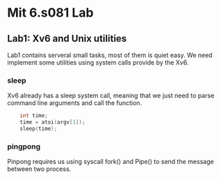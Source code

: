 # Mit 6.s081 Lab

## Lab1: Xv6 and Unix utilities
Lab1 contains serveral small tasks, most of them is quiet easy. We need implement some utilities using system calls provide by the Xv6.

### sleep

Xv6 already has a sleep system call, meaning that we just need to parse command line arguments and call the function.

```c
    int time;
    time = atoi(argv[1]);
    sleep(time);
```

### pingpong

Pinpong requires us using syscall fork() and Pipe() to send the message between two process.


